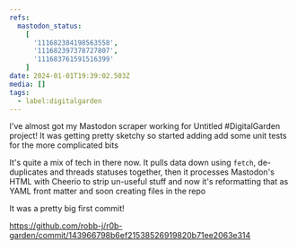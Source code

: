 ```yaml
---
refs:
  mastodon_status:
    [
      '111682384198563558',
      '111682397378727807',
      '111683761591516399'
    ]
date: 2024-01-01T19:39:02.503Z
media: []
tags:
  - label:digitalgarden
---
```


I've almost got my Mastodon scraper working for Untitled #DigitalGarden project! It was getting pretty sketchy so started adding add some unit tests for the more complicated bits

It's quite a mix of tech in there now. It pulls data down using `fetch`, de-duplicates and threads statuses together, then it processes Mastodon's HTML with Cheerio to strip un-useful stuff and now it's reformatting that as YAML front matter and soon creating files in the repo

It was a pretty big first commit!

https://github.com/robb-j/r0b-garden/commit/143966798b6ef21538526919820b71ee2063e314
